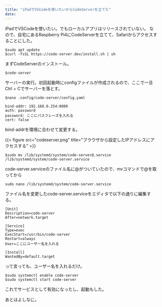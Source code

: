 ```yaml
---
title: "iPadでVSCodeを使いたいからCodeServerを立てた"
date:
---
```


iPadでVSCodeを使いたい。でもローカルアプリはリリースされていない。
なので、自宅にあるRaspberry Pi4にCodeServerを立てて、Safariからアクセスすることにした。

```
$sudo apt update
$curl -fsSL https://code-server.dev/install.sh | sh
```
まずCodeServerのインストール。

```
$code-server
```
サーバーの実行。初回起動時にconfigファイルが作成されるので、ここで一旦Ctrl + Cでサーバーを落とす。

```
$nano .config/code-server/config.yaml

bind-addr: 192.168.0.254:8080
auth: password
password: ここにパスフレーズを入れる
cert: false
```
bind-addrを環境に合わせて変更する。

{{< figure src="codeserver.png" title="ブラウザから設定したIPアドレスにアクセスする" >}}

```
$sudo mv /lib/systemd/system/code-server@.service /lib/systemd/system/code-server.service
```
code-server.serviceのファイル名に@がついていたので、mvコマンドで@を取ってから

```
sudo nano /lib/systemd/system/code-server.service
```
ファイル名を変更したcode-server.serviceをエディタで以下の通りに編集する。

```
[Unit]
Description=code-server
After=network.target

[Service]
Type=exec
ExecStart=/usr/bin/code-server
Restart=always
User=ここにユーザー名を入れる

[Install]
WantedBy=default.target
```
って言っても、ユーザー名を入れるだけ。

```
$sudo systemctl enable code-server
$sudo systemctl start code-server
```
これでサービスとして有効になったし、起動もした。

あとはよしなに。